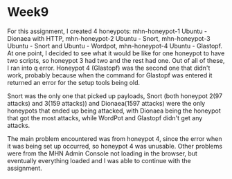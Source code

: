 # Week9

For this assignment, I created 4 honeypots: mhn-honeypot-1 Ubuntu - Dionaea with HTTP, mhn-honeypot-2 Ubuntu - Snort, mhn-honeypot-3 Ubuntu - Snort and Ubuntu - Wordpot, mhn-honeypot-4 Ubuntu - Glastopf. At one point, I decided to see what it would be like for one honeypot to have two scripts, so honeypot 3 had two and the rest had one. Out of all of these, I ran into q error. Honeypot 4 (Glastopf) was the second one that didn't work, probably because when the command for Glastopf was entered it returned an error for the setup tools being old.

Snort was the only one that picked up payloads, Snort (both honeypot 2(97 attacks) and 3(159 attacks)) and Dionaea(1597 attacks) were the only honeypots that ended up being attacked, with Dionaea being the honeypot that got the most attacks, while WordPot and Glastopf didn't get any attacks.

The main problem encountered was from honeypot 4, since the error when it was being set up occurred, so honeypot 4 was unusable. Other problems were from the MHN Admin Console not loading in the browser, but eventually everything loaded and I was able to continue with the assignment.
